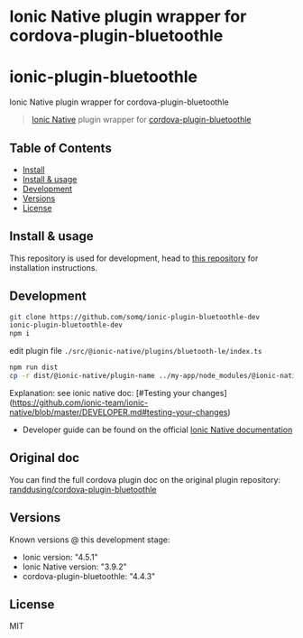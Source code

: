 # Ionic Native plugin wrapper for cordova-plugin-bluetoothle

# ionic-plugin-bluetoothle
Ionic Native plugin wrapper for cordova-plugin-bluetoothle

> [Ionic Native](https://github.com/ionic-team/ionic-native) plugin wrapper for [cordova-plugin-bluetoothle](https://github.com/randdusing/cordova-plugin-bluetoothle)



## Table of Contents

* [Install](#install)
* [Install & usage](#install-&-usage)
* [Development](#development)
* [Versions](#versions)
* [License](#license)


## Install & usage

This repository is used for development, head to [this repository](https://github.com/somq/ionic-plugin-bluetoothle#install) for installation instructions.

## Development
```sh
git clone https://github.com/somq/ionic-plugin-bluetoothle-dev
ionic-plugin-bluetoothle-dev
npm i
```

edit plugin file ``
 ./src/@ionic-native/plugins/bluetooth-le/index.ts
 ``

```sh
npm run dist
cp -r dist/@ionic-native/plugin-name ../my-app/node_modules/@ionic-native/
```
Explanation: see ionic native doc: [#Testing your changes]
(https://github.com/ionic-team/ionic-native/blob/master/DEVELOPER.md#testing-your-changes)

* Developer guide can be found on the official [Ionic Native documentation](https://github.com/ionic-team/ionic-native/blob/master/DEVELOPER.md)

## Original doc

You can find the full cordova plugin doc on the original plugin repository: 
[randdusing/cordova-plugin-bluetoothle
](https://github.com/randdusing/cordova-plugin-bluetoothle/blob/master/readme.md)

## Versions

Known versions @ this development stage:

* Ionic version: "4.5.1"
* Ionic Native version: "3.9.2"
* cordova-plugin-bluetoothle: "4.4.3"


## License

MIT